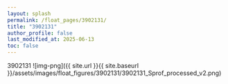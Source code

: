```yaml
---
layout: splash
permalink: /float_pages/3902131/
title: "3902131"
author_profile: false
last_modified_at: 2025-06-13
toc: false
---
```

 
3902131
![img-png]({{ site.url }}{{ site.baseurl }}/assets/images/float_figures/3902131/3902131_Sprof_processed_v2.png)